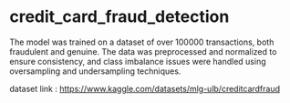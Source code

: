 # credit_card_fraud_detection
The model was trained on a dataset of over 100000 transactions, both fraudulent and genuine. The data was preprocessed and normalized to ensure consistency, and class imbalance issues were handled using oversampling and undersampling techniques. 

dataset link : https://www.kaggle.com/datasets/mlg-ulb/creditcardfraud
